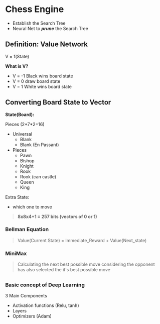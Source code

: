 # Chess Engine

* Establish the Search Tree
* Neural Net to ***prune*** the Search Tree
## Definition: Value Network
V = f(State)

**What is V?**
* V = -1 Black wins board state
* V = 0 draw board state
* V = 1 White wins board state
## Converting Board State to Vector

**State(Board):**

Pieces (2+7*2=16)
* Universal
    * Blank
    * Blank (En Passant)
* Pieces
    * Pawn
    * Bishop
    * Knight
    * Rook
    * Rook (can castle)
    * Queen
    * King

Extra State:
* which one to move

> **8x8x4+1 = 257 bits (vectors of 0 or 1)**


### Bellman Equation
>Value(Current State) = Immediate_Reward + Value(Next_state)
### MiniMax
>Calculating the next best possible move considering the opponent has also selected the it's best possible move
##
### Basic concept of Deep Learning
3 Main Components
* Activation functions (Relu, tanh)
* Layers 
* Optimizers (Adam)